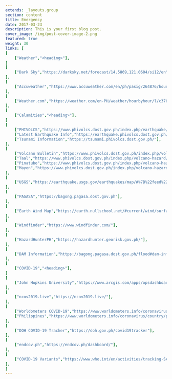 ```yaml
---
extends: _layouts.group
section: content
title: Emergency
date: 2017-03-23
description: This is your first blog post.
cover_image: /img/post-cover-image-2.png
featured: true
weight: 30
links: [
[
    ["Weather","<heading>"],
]
[
    ["Dark Sky","https://darksky.net/forecast/14.5869,121.0604/si12/en"],
],
[
    ["Accuweather","https://www.accuweather.com/en/ph/pasig/264876/hourly-weather-forecast/264876"],
],
[
    ["Weather.com","https://weather.com/en-PH/weather/hourbyhour/l/c3784b13635e8dc4653bad5703d3c7590317cc43475d6bbbd94809d9e30ec8fe"],
],
[
    ["Calamities","<heading>"],
]
[
    ["PHIVOLCS","https://www.phivolcs.dost.gov.ph/index.php/earthquake/earthquake-information3"],
    ["Latest Earthquake Info","https://earthquake.phivolcs.dost.gov.ph/"],
    ["Tsunami Information","https://tsunami.phivolcs.dost.gov.ph/"],
],
[
    ["Volcano Bulletin","https://www.phivolcs.dost.gov.ph/index.php/volcano-hazard/volcano-bulletin2"],
    ["Taal","https://www.phivolcs.dost.gov.ph/index.php/volcano-hazard/volcano-bulletin2/taal-volcano"],
    ["Pinatubo","https://www.phivolcs.dost.gov.ph/index.php/volcano-hazard/volcano-bulletin2/pinatubo-volcano"],
    ["Mayon","https://www.phivolcs.dost.gov.ph/index.php/volcano-hazard/volcano-bulletin2/mayon-volcano"],
],
[
    ["USGS","https://earthquake.usgs.gov/earthquakes/map/#%7B%22feed%22%3A%2230day_sig%22%2C%22search%22%3Anull%2C%22listFormat%22%3A%22default%22%2C%22sort%22%3A%22newest%22%2C%22basemap%22%3A%22terrain%22%2C%22autoUpdate%22%3Atrue%2C%22restrictListToMap%22%3Afalse%2C%22timeZone%22%3A%22utc%22%2C%22mapposition%22%3A%5B%5B-78.49055166160312%2C74.8828125%5D%2C%5B78.42019327591201%2C325.1953125%5D%5D%2C%22overlays%22%3A%7B%22plates%22%3Atrue%7D%2C%22viewModes%22%3A%7B%22map%22%3Atrue%2C%22list%22%3Atrue%2C%22settings%22%3Afalse%2C%22help%22%3Afalse%7D%7D"],
],
[
    ["PAGASA","https://bagong.pagasa.dost.gov.ph"],
],
[
    ["Earth Wind Map","https://earth.nullschool.net/#current/wind/surface/level/orthographic=119.43,12.98,1301/loc=121.040,14.550"],
],
[
    ["Windfinder","https://www.windfinder.com/"],
],
[
    ["HazardHunterPH","https://hazardhunter.georisk.gov.ph/"],
],
[
    ["DAM Information","https://bagong.pagasa.dost.gov.ph/flood#dam-information"],
],
[
    ["COVID-19","<heading>"],
]
[
    ["John Hopkins University","https://www.arcgis.com/apps/opsdashboard/index.html#/bda7594740fd40299423467b48e9ecf6"],
],
[
    ["ncov2019.live","https://ncov2019.live/"],
],
[
    ["Worldometers COVID-19","https://www.worldometers.info/coronavirus/"],
    ["Philippines","https://www.worldometers.info/coronavirus/country/philippines/"],
],
[
    ["DOH COVID-19 Tracker","https://doh.gov.ph/covid19tracker"],
],
[
    ["endcov.ph","https://endcov.ph/dashboard/"],
],
[
    ["COVID-19 Variants","https://www.who.int/en/activities/tracking-SARS-CoV-2-variants/"],
],
]
---
```

